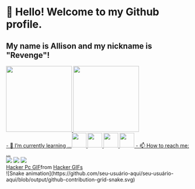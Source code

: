 # 👋 Hello! Welcome to my Github profile.
## My name is Allison and my nickname is "Revenge"!

<!--
**1Revxnge/1Revxnge** is a ✨ _special_ ✨ repository because its `README.md` (this file) appears on your GitHub profile.

Here are some ideas to get you started:

- 🔭 I’m currently working on ... Prefeitura Mogi das Cruzes

- 👯 I’m looking to collaborate on ...
- 🤔 I’m looking for help with ...
- 💬 Ask me about ... C#

- 😄 Pronouns: ...
- ⚡ Fun fact: ... I hate Java
-->
<div>
<a href="https://github.com/1Revxnge">
<img loading="lazy" height="180em" src="https://github-readme-stats.vercel.app/api/top-langs/?username=1Revxnge-aqui&layout=compact&langs_count=7&theme=dracula"/>
<img loading="lazy" height="180em" src="https://github-readme-stats.vercel.app/api?username=1Revxnge-aqui&show_icons=true&theme=dracula&include_all_commits=true&count_private=true"/>
</div>
- 🌱 I’m currently learning ...<img src="https://cdn.jsdelivr.net/gh/devicons/devicon@latest/icons/amazonwebservices/amazonwebservices-original-wordmark.svg"width="40" height="40" />
<img loading="lazy" src="https://cdn.jsdelivr.net/gh/devicons/devicon/icons/linux/linux-original.svg" width="40" height="40"/> 
<img src="https://cdn.jsdelivr.net/gh/devicons/devicon@latest/icons/github/github-original-wordmark.svg" width="40" height="40"/> 
<img src="https://cdn.jsdelivr.net/gh/devicons/devicon@latest/icons/azure/azure-original-wordmark.svg"width="40" height="40" />
- 📫 How to reach me: ... <div>
<a href="https://instagram.com/https://www.instagram.com/_allison.lima17/#" target="_blank"><img loading="lazy" src="https://img.shields.io/badge/-Instagram-%23E4405F?style=for-the-badge&logo=instagram&logoColor=white" target="_blank"></a>
<a href = "mailto:Allison.lima.al@gmail.com"><img loading="lazy" src="https://img.shields.io/badge/Gmail-D14836?style=for-the-badge&logo=gmail&logoColor=white" target="_blank"></a>
<a href="https://www.linkedin.com/in/https://www.linkedin.com/in/allison-lima-624972212/" target="_blank"><img loading="lazy" src="https://img.shields.io/badge/-LinkedIn-%230077B5?style=for-the-badge&logo=linkedin&logoColor=white" target="_blank"></a>   
</div>
<div class="tenor-gif-embed" data-postid="16730883" data-share-method="host" data-aspect-ratio="1.0596" data-width="100%"><a href="https://tenor.com/view/hacker-pc-meme-matrix-codes-gif-16730883">Hacker Pc GIF</a>from <a href="https://tenor.com/search/hacker-gifs">Hacker GIFs</a></div> <script type="text/javascript" async src="https://tenor.com/embed.js"></script>
![Snake animation](https://github.com/seu-usuário-aqui/seu-usuário-aqui/blob/output/github-contribution-grid-snake.svg)
